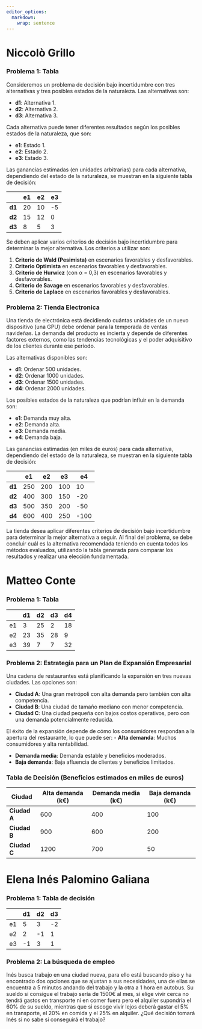 ```yaml
---
editor_options: 
  markdown: 
    wrap: sentence
---
```

# Niccolò Grillo
### **Problema 1: Tabla**

Consideremos un problema de decisión bajo incertidumbre con tres alternativas y tres posibles estados de la naturaleza. Las alternativas son:

-   **d1**: Alternativa 1.
-   **d2**: Alternativa 2.
-   **d3**: Alternativa 3.

Cada alternativa puede tener diferentes resultados según los posibles estados de la naturaleza, que son:

-   **e1**: Estado 1.
-   **e2**: Estado 2.
-   **e3**: Estado 3.

Las ganancias estimadas (en unidades arbitrarias) para cada alternativa, dependiendo del estado de la naturaleza, se muestran en la siguiente tabla de decisión:

|        | e1  | e2  | e3  |
|--------|-----|-----|-----|
| **d1** | 20  | 10  | -5  |
| **d2** | 15  | 12  | 0   |
| **d3** | 8   | 5   | 3   |

Se deben aplicar varios criterios de decisión bajo incertidumbre para determinar la mejor alternativa. Los criterios a utilizar son:

1.  **Criterio de Wald (Pesimista)** en escenarios favorables y desfavorables.
2.  **Criterio Optimista** en escenarios favorables y desfavorables.
3.  **Criterio de Hurwicz** (con α = 0,3) en escenarios favorables y desfavorables.
4.  **Criterio de Savage** en escenarios favorables y desfavorables.
5.  **Criterio de Laplace** en escenarios favorables y desfavorables.



### **Problema 2: Tienda Electronica**


Una tienda de electrónica está decidiendo cuántas unidades de un nuevo dispositivo (una GPU) debe ordenar para la temporada de ventas navideñas. La demanda del producto es incierta y depende de diferentes factores externos, como las tendencias tecnológicas y el poder adquisitivo de los clientes durante ese período.

Las alternativas disponibles son:

-   **d1**: Ordenar 500 unidades.
-   **d2**: Ordenar 1000 unidades.
-   **d3**: Ordenar 1500 unidades.
-   **d4**: Ordenar 2000 unidades.

Los posibles estados de la naturaleza que podrían influir en la demanda son:

-   **e1**: Demanda muy alta.
-   **e2**: Demanda alta.
-   **e3**: Demanda media.
-   **e4**: Demanda baja.

Las ganancias estimadas (en miles de euros) para cada alternativa, dependiendo del estado de la naturaleza, se muestran en la siguiente tabla de decisión:

|        | e1  | e2  | e3  | e4   |
|--------|-----|-----|-----|------|
| **d1** | 250 | 200 | 100 | 10   |
| **d2** | 400 | 300 | 150 | -20  |
| **d3** | 500 | 350 | 200 | -50  |
| **d4** | 600 | 400 | 250 | -100 |

La tienda desea aplicar diferentes criterios de decisión bajo incertidumbre para determinar la mejor alternativa a seguir. Al final del problema, se debe concluir cuál es la alternativa recomendada teniendo en cuenta todos los métodos evaluados, utilizando la tabla generada para comparar los resultados y realizar una elección fundamentada.




# Matteo Conte
### **Problema 1: Tabla**

|   | d1 | d2 | d3 | d4 |
|---|----|----|----|----|
| e1|  3 | 25 |  2 | 18 |
| e2| 23 | 35 | 28 |  9 |
| e3| 39 |  7 |  7 | 32 |


### **Problema 2: Estrategia para un Plan de Expansión Empresarial**

Una cadena de restaurantes está planificando la expansión en tres nuevas ciudades.
Las opciones son:

-   **Ciudad A**: Una gran metrópoli con alta demanda pero también con alta competencia.
-   **Ciudad B**: Una ciudad de tamaño mediano con menor competencia.
-   **Ciudad C**: Una ciudad pequeña con bajos costos operativos, pero con una demanda potencialmente reducida.

El éxito de la expansión depende de cómo los consumidores respondan a la apertura del restaurante, lo que puede ser: - **Alta demanda**: Muchos consumidores y alta rentabilidad.
- **Demanda media**: Demanda estable y beneficios moderados.
- **Baja demanda**: Baja afluencia de clientes y beneficios limitados.

### **Tabla de Decisión (Beneficios estimados en miles de euros)**

| Ciudad       | Alta demanda (k€) | Demanda media (k€) | Baja demanda (k€) |
|--------------|-------------------|--------------------|-------------------|
| **Ciudad A** | 600               | 400                | 100               |
| **Ciudad B** | 900               | 600                | 200               |
| **Ciudad C** | 1200              | 700                | 50                |

# Elena Inés Palomino Galiana

### **Problema 1: Tabla de decisión**

|     | d1  | d2  | d3  |
|-----|-----|-----|-----|
| e1  | 5   | 3   | -2  |
| e2  | 2   | -1  | 1   |
| e3  | -1  | 3   | 1   |

### **Problema 2: La búsqueda de empleo**

Inés busca trabajo en una ciudad nueva, para ello está buscando piso y ha encontrado dos opciones que se ajustan a sus necesidades, una de ellas se encuentra a 5 minutos andando del trabajo y la otra a 1 hora en autobus.
Su sueldo si consigue el trabajo sería de 1500€ al mes, si elige vivir cerca no tendrá gastos en transporte ni en comer fuera pero el alquiler supondría el 60% de su sueldo, mientras que si escoge vivir lejos deberá gastar el 5% en transporte, el 20% en comida y el 25% en alquiler.
¿Qué decisión tomará Inés si no sabe si conseguirá el trabajo?

